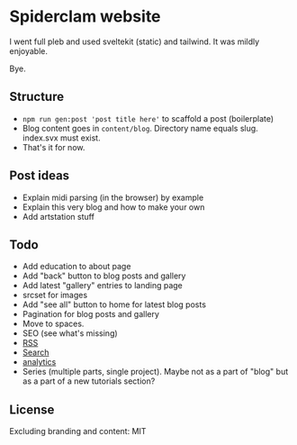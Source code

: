 # Spiderclam website

I went full pleb and used sveltekit (static) and tailwind. It was mildly enjoyable.

Bye.

## Structure

- `npm run gen:post 'post title here'` to scaffold a post (boilerplate)
- Blog content goes in `content/blog`. Directory name equals slug. index.svx must exist.
- That's it for now.

## Post ideas

- Explain midi parsing (in the browser) by example
- Explain this very blog and how to make your own
- Add artstation stuff

## Todo

- Add education to about page
- Add "back" button to blog posts and gallery
- Add latest "gallery" entries to landing page
- srcset for images
- Add "see all" button to home for latest blog posts
- Pagination for blog posts and gallery
- Move to spaces.
- SEO (see what's missing)
- [RSS](https://www.npmjs.com/package/sveltekit-rss)
- [Search](https://www.algolia.com/doc/tools/crawler/netlify-plugin/quick-start/)
- [analytics](https://piwik.pro/pricing/)
- Series (multiple parts, single project). Maybe not as a part of "blog" but as a part of a new tutorials section?

## License

Excluding branding and content: MIT
